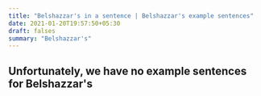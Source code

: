 ```yaml
---
title: "Belshazzar's in a sentence | Belshazzar's example sentences"
date: 2021-01-20T19:57:50+05:30
draft: falses
summary: "Belshazzar's"
---
```

## Unfortunately, we have no example sentences for Belshazzar's                 
